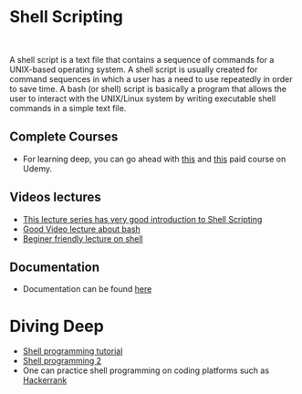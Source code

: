# Shell Scripting
<br>

A shell script is a text file that contains a sequence of commands for a UNIX-based operating system. A shell script is usually created for command sequences in which a user has a need to use repeatedly in order to save time.
A bash (or shell) script is basically a program that allows the user to interact with the UNIX/Linux system by writing executable shell commands in a simple text file.
## Complete  Courses

- For learning deep, you can go ahead with [this](https://www.udemy.com/course/linux-shell-scripting-projects/) and [this](https://www.udemy.com/course/shell-scripting-linux/) paid course on Udemy.

## Videos lectures

- [This lecture series has very good introduction to Shell Scripting](https://youtu.be/e7BufAVwDiM)
- [Good Video lecture about bash](https://youtu.be/oxuRxtrO2Ag)
- [Beginer friendly lecture on shell](https://youtu.be/8c1BL5b47kg)

## Documentation

- Documentation can be found [here](http://spark.apache.org/docs/latest/api/python/)

# Diving Deep

- [Shell programming tutorial](https://www.tutorialspoint.com/unix/shell_scripting.htm)
- [Shell programming 2](https://www.geeksforgeeks.org/introduction-linux-shell-shell-scripting/)
- One can practice shell programming on coding platforms such as [Hackerrank](https://www.hackerrank.com/)

